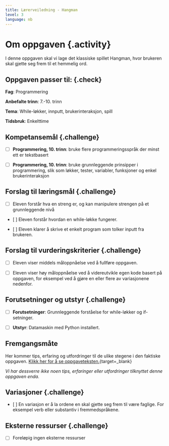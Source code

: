 ```yaml
---
title: Lærerveiledning - Hangman
level: 3
language: nb
---
```



# Om oppgaven {.activity}

I denne oppgaven skal vi lage det klassiske spillet Hangman, hvor brukeren skal gjette seg frem til et hemmelig ord.


## Oppgaven passer til: {.check}

 __Fag__: Programmering

 __Anbefalte trinn__: 7.-10. trinn

 __Tema__: While-løkker, innputt, brukerinteraksjon, spill

 __Tidsbruk__: Enkelttime


## Kompetansemål {.challenge}

 - [ ] __Programmering, 10. trinn__: bruke flere programmeringsspråk der minst ett er tekstbasert

 - [ ] __Programmering, 10. trinn__: bruke grunnleggende prinsipper i programmering, slik som løkker, tester, variabler, funksjoner og enkel brukerinteraksjon


## Forslag til læringsmål {.challenge}

 - [ ] Eleven forstår hva en streng er, og kan manipulere strengen på et grunnleggende nivå

 - [ ] Eleven forstår hvordan en while-løkke fungerer.

 - [ ] Eleven klarer å skrive et enkelt program som tolker inputt fra brukeren.


## Forslag til vurderingskriterier {.challenge}

- [ ] Eleven viser middels måloppnåelse ved å fullføre oppgaven.

- [ ] Eleven viser høy måloppnåelse ved å videreutvikle egen kode basert på oppgaven, for eksempel ved å gjøre en eller flere av variasjonene nedenfor.


## Forutsetninger og utstyr {.challenge}

 - [ ]  __Forutsetninger__: Grunnleggende forståelse for while-løkker og if-setninger.

 - [ ]  __Utstyr__: Datamaskin med Python installert.


## Fremgangsmåte

 Her kommer tips, erfaring og utfordringer til de ulike stegene i den faktiske oppgaven. [Klikk her for å se oppgaveteksten.](../hangman/hangman.html){target=_blank}

_Vi har dessverre ikke noen tips, erfaringer eller utfordringer tilknyttet denne oppgaven enda._


## Variasjoner {.challenge}

- [ ] En variasjon er å la ordene en skal gjette seg frem til være faglige. For eksempel verb eller substantiv i fremmedspråkene.


## Eksterne ressurser {.challenge}

- [ ] Foreløpig ingen eksterne ressurser
